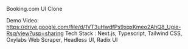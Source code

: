 Booking.com UI Clone

Demo Video: https://drive.google.com/file/d/1VT3uHwdfPs9xqxKmeo2AhQ8_Ugie-Rsq/view?usp=sharing
Tech Stack : Next.js, Typescript, Tailwind CSS, Oxylabs Web Scraper, Headless UI, Radix UI


